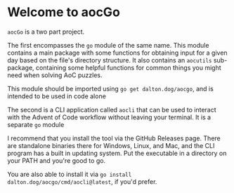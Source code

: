 # Welcome to aocGo

`aocGo` is a two part project. 

The first encompasses the `go` module of the same name. This module contains a main package with some functions for obtaining input for a given day based on the file's directory structure. 
It also contains an `aocutils` sub-package, containing some helpful functions for common things you might need when solving AoC puzzles.

This module should be imported using `go get dalton.dog/aocgo`, and is intended to be used in code alone

The second is a CLI application called `aocli` that can be used to interact with the Advent of Code workflow without leaving your terminal. It is a separate `go` module

I recommend that you install the tool via the GitHub Releases page. There are standalone binaries there for Windows, Linux, and Mac, and the CLI program has a built in updating system. Put the executable in a directory on your PATH and you're good to go.

You are also able to install it via `go install dalton.dog/aocgo/cmd/aocli@latest`, if you'd prefer.
